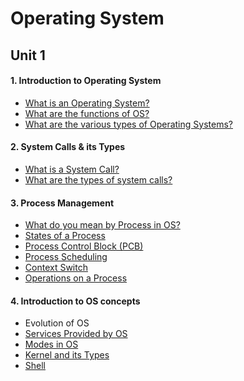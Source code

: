 # Operating System <br />
## Unit 1 <br />
#### 1. Introduction to Operating System 
- <a href="https://www.youtube.com/watch?v=YwqexcfbucE&list=PLmXKhU9FNesSFvj6gASuWmQd23Ul5omtD&index=1">What is an Operating System?</a>
- <a href="https://www.youtube.com/watch?v=ENYFsXTaV2Y&list=PLmXKhU9FNesSFvj6gASuWmQd23Ul5omtD&index=2">What are the functions of OS?</a>
- <a href="https://www.youtube.com/playlist?list=PLLDv5YXzs14hhF7jI9YTkj3B2Wr31rXTi">What are the various types of Operating Systems?</a>
#### 2. System Calls & its Types
- <a href="https://www.youtube.com/watch?v=lhToWeuWWfw&index=9&list=PLBlnK6fEyqRiVhbXDGLXDk_OQAeuVcp2O">What is a System Call?</a>
- <a href="https://www.youtube.com/watch?v=EavqupVh8ls&list=PLBlnK6fEyqRiVhbXDGLXDk_OQAeuVcp2O&index=10">What are the types of system calls?</a>
#### 3. Process Management
- <a href="https://www.youtube.com/watch?v=OrM7nZcxXZU&list=PLBlnK6fEyqRiVhbXDGLXDk_OQAeuVcp2O&index=16">What do you mean by Process in OS?</a>
- <a href="https://www.youtube.com/watch?v=jZ_6PXoaoxo&list=PLBlnK6fEyqRiVhbXDGLXDk_OQAeuVcp2O&index=17">States of a Process</a>
- <a href="https://www.youtube.com/watch?v=4s2MKuVYKV8&index=18&list=PLBlnK6fEyqRiVhbXDGLXDk_OQAeuVcp2O">Process Control Block (PCB)</a>
- <a href="https://www.youtube.com/watch?v=2h3eWaPx8SA&index=19&list=PLBlnK6fEyqRiVhbXDGLXDk_OQAeuVcp2O">Process Scheduling</a>
- <a href="https://www.youtube.com/watch?v=vTgccrbYHYs&list=PLBlnK6fEyqRiVhbXDGLXDk_OQAeuVcp2O&index=20">Context Switch</a>
- <a href="https://www.youtube.com/playlist?list=PLLDv5YXzs14j_qB5B8uzhxOPNmKgIzh2p">Operations on a Process</a>
#### 4. Introduction to OS concepts
- Evolution of OS
- <a href="https://www.youtube.com/watch?v=TQWERtMoKbI&index=7&list=PLBlnK6fEyqRiVhbXDGLXDk_OQAeuVcp2O">Services Provided by OS</a>
- <a href="https://www.youtube.com/watch?v=8duV1LLHHJU&pbjreload=10">Modes in OS</a>
- <a href="https://github.com/nu11secur1ty/Kernel-and-Types-of-kernels/blob/master/Kernel%20and%20Types%20of%20kernels.md">Kernel and its Types</a>
- <a href="https://www.youtube.com/watch?v=VEOvEJa-yS8">Shell</a>
